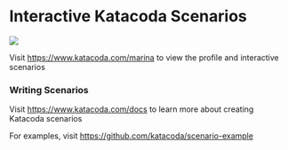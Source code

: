 # Interactive Katacoda Scenarios

[![](http://shields.katacoda.com/katacoda/marina/count.svg)](https://www.katacoda.com/marina "Get your profile on Katacoda.com")

Visit https://www.katacoda.com/marina to view the profile and interactive scenarios

### Writing Scenarios
Visit https://www.katacoda.com/docs to learn more about creating Katacoda scenarios

For examples, visit https://github.com/katacoda/scenario-example
